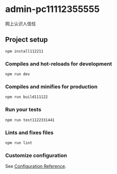 # admin-pc11112355555
网上认识人信任
## Project setup
```
npm install112211
```

### Compiles and hot-reloads for development
```
npm run dev
```

### Compiles and minifies for production
```
npm run build111122
```

### Run your tests
```
npm run test1122331441
```

### Lints and fixes files
```
npm run lint
```

### Customize configuration
See [Configuration Reference](https://cli.vuejs.org/config/).
